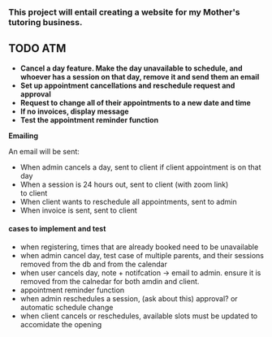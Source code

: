 ### This project will entail creating a website for my Mother's tutoring business.  

## TODO ATM  
- **Cancel a day feature. Make the day unavailable to schedule, and whoever has a session on that day, remove it and send them an email**
- **Set up appointment cancellations and reschedule request and approval**
- **Request to change all of their appointments to a new date and time**
- **If no invoices, display message**
- **Test the appointment reminder function**

**Emailing**

An email will be sent:  
- When admin cancels a day, sent to client if client appointment is on that day
- When a session is 24 hours out, sent to client (with zoom link)  
  to client
- When client wants to reschedule all appointments, sent to admin
- When invoice is sent, sent to client


#### cases to implement and test  

- when registering, times that are already booked need to be unavailable
- when admin cancel day, test case of multiple parents, and their sessions removed from the db and from the calendar
- when user cancels day, note + notifcation -> email to admin. ensure it is removed from the calnedar for both amdin and client. 
- appointment reminder function
- when admin reschedules a session, (ask about this) approval? or automatic schedule change
- when client cancels or reschedules, available slots must be updated to accomidate the opening